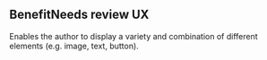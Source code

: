  <h2>Benefit<span class="status review">Needs review UX</span></h2>

Enables the author to display a variety and combination of different elements (e.g. image, text, button).
